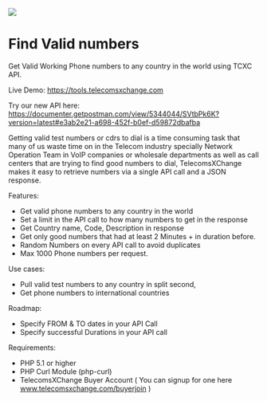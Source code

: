 ![](https://user-images.githubusercontent.com/26701933/54167718-c5161f80-4473-11e9-82cc-f6ff64227d8e.png)


# Find Valid numbers
Get Valid Working Phone numbers to any country in the world using TCXC API. 

Live Demo: https://tools.telecomsxchange.com


Try our new API here: https://documenter.getpostman.com/view/5344044/SVtbPk6K?version=latest#e3ab2e21-a698-452f-b0ef-d59872dbafba

Getting valid test numbers or cdrs to dial is a time consuming task that many of us waste time on in the Telecom industry specially Network Operation Team in VoIP companies or wholesale departments as well as call centers that are trying to find good numbers to dial, TelecomsXChange makes it easy to retrieve numbers via a single API call and a JSON response.

Features:

- Get valid phone numbers to any country in the world
- Set a limit in the API call to how many numbers to get in the response
- Get Country name, Code, Description in response
- Get only good numbers that had at least 2 Minutes + in duration before.
- Random Numbers on every API call to avoid duplicates
- Max 1000 Phone numbers per request.

Use cases:

- Pull valid test numbers to any country in split second,
- Get phone numbers to international countries

Roadmap:

- Specify FROM & TO dates in your API Call
- Specify successful Durations in your API call

Requirements:

- PHP 5.1 or higher
- PHP Curl Module (php-curl)
- TelecomsXChange Buyer Account ( You can signup for one here www.telecomsxchange.com/buyerjoin )
